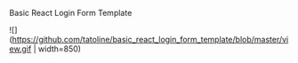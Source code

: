 Basic React Login Form Template

![](https://github.com/tatoline/basic_react_login_form_template/blob/master/view.gif | width=850)